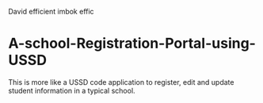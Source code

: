 David efficient imbok effic
# A-school-Registration-Portal-using-USSD
This is more like a USSD code application to register, edit and update student information in a typical school.
